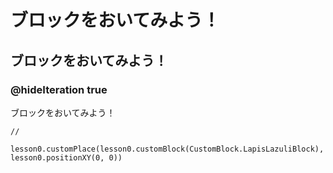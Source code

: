 # ブロックをおいてみよう！
## ブロックをおいてみよう！
### @hideIteration true
ブロックをおいてみよう！
```template
//
```
```ghost
lesson0.customPlace(lesson0.customBlock(CustomBlock.LapisLazuliBlock), lesson0.positionXY(0, 0))
```
